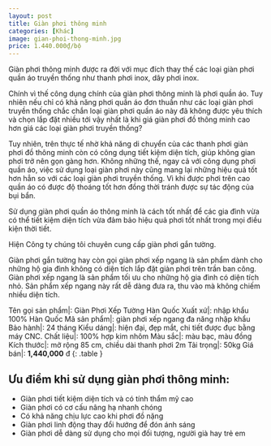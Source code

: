 ```yaml
---
layout: post
title: Giàn phơi thông minh
categories: [Khác]
image: gian-phoi-thong-minh.jpg
price: 1.440.000₫/bộ
---
```


Giàn phơi thông minh được ra đời với mục đích thay thế các loại giàn phơi quần áo truyền thống như thanh phơi inox, dây phơi inox. 

Chính vì thế công dụng chính của giàn phơi thông minh là phơi quần áo.
Tuy nhiên nếu chỉ có khả năng phơi quần áo đơn thuần như các loại giàn phơi truyền thống chắc chắn loại giàn phơi quần áo này đã không được yêu thích và chọn lắp đặt nhiều tới vậy nhất là khi giá giàn phơi đồ thông minh cao hơn giá các loại giàn phơi truyền thống?

Tuy nhiên, trên thực tế nhờ khả năng di chuyển của các thanh phơi giàn phơi đồ thông minh còn có công dụng tiết kiệm diện tích, giúp không gian phơi trở nên gọn gàng hơn. Không những thế, ngay cả với công dụng phơi quần áo, việc sử dụng loại giàn phơi này cũng mang lại những hiệu quả tốt hơn hẳn so với các loại giàn phơi truyền thống. Vì khi được phơi trên cao quần áo có được độ thoáng tốt hơn đồng thời tránh được sự tác động của bụi bẩn.

Sử dụng giàn phơi quần áo thông minh là cách tốt nhất để các gia đình vừa có thể tiết kiệm diện tích vừa đảm bảo hiệu quả phơi tốt nhất trong mọi điều kiện thời tiết.

Hiện Công ty chúng tôi chuyên cung cấp giàn phơi gắn tường.

Giàn phơi gắn tường hay còn gọi giàn phơi xếp ngang là sản phẩm dành cho những hộ gia đình không có diện tích lắp đặt giàn phơi trên trần ban công. Giàn phơi xếp ngang là sản phẩm tối ưu cho những hộ gia đình có diện tích nhỏ. Sản phẩm xếp ngang này rất dễ dàng đưa ra, thu vào mà không chiếm nhiều diện tích.

Tên gọi sản phẩm|: Giàn Phơi Xếp Tường Hàn Quốc
Xuất xứ|: nhập khẩu 100% Hàn Quốc
Mã sản phẩm|: giàn phơi xếp ngang đa năng nhập khẩu
Bảo hành|: 24 tháng
Kiểu dáng|: hiện đại, đẹp mắt, chi tiết được đục bằng máy CNC.
Chất liệu|: 100% hợp kim nhôm
Màu sắc|: màu bạc, màu đồng
Kích thước|: mở rộng 85 cm, chiều dài thanh phơi 2m
Tải trọng|: 50kg
Giá bán|: **1,440,000** đ
{: .table }

## Ưu điểm khi sử dụng giàn phơi thông minh:

- Giàn phơi tiết kiệm diện tích và có tính thẩm mỹ cao
- Giàn phơi có cơ cấu nâng hạ nhanh chóng
- Có khả năng chịu lực cao khi phơi đồ nặng
- Giàn phơi linh động thay đổi hướng để đón ánh sáng
- Giàn phơi dễ dàng sử dụng cho mọi đối tượng, người già hay trẻ em